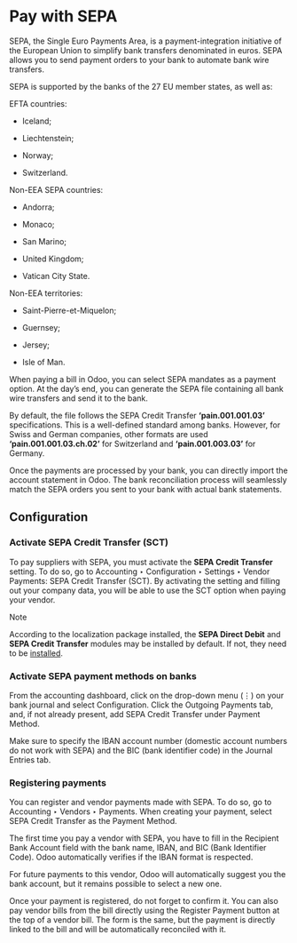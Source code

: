 # Pay with SEPA

SEPA, the Single Euro Payments Area, is a payment-integration initiative of
the European Union to simplify bank transfers denominated in euros. SEPA
allows you to send payment orders to your bank to automate bank wire
transfers.

SEPA is supported by the banks of the 27 EU member states, as well as:

EFTA countries:

  * Iceland;

  * Liechtenstein;

  * Norway;

  * Switzerland.

Non-EEA SEPA countries:

  * Andorra;

  * Monaco;

  * San Marino;

  * United Kingdom;

  * Vatican City State.

Non-EEA territories:

  * Saint-Pierre-et-Miquelon;

  * Guernsey;

  * Jersey;

  * Isle of Man.

When paying a bill in Odoo, you can select SEPA mandates as a payment option.
At the day’s end, you can generate the SEPA file containing all bank wire
transfers and send it to the bank.

By default, the file follows the SEPA Credit Transfer **‘pain.001.001.03’**
specifications. This is a well-defined standard among banks. However, for
Swiss and German companies, other formats are used **‘pain.001.001.03.ch.02’**
for Switzerland and **‘pain.001.003.03’** for Germany.

Once the payments are processed by your bank, you can directly import the
account statement in Odoo. The bank reconciliation process will seamlessly
match the SEPA orders you sent to your bank with actual bank statements.

## Configuration

### Activate SEPA Credit Transfer (SCT)

To pay suppliers with SEPA, you must activate the **SEPA Credit Transfer**
setting. To do so, go to Accounting ‣ Configuration ‣ Settings ‣ Vendor
Payments: SEPA Credit Transfer (SCT). By activating the setting and filling
out your company data, you will be able to use the SCT option when paying your
vendor.

Note

According to the localization package installed, the **SEPA Direct Debit** and
**SEPA Credit Transfer** modules may be installed by default. If not, they
need to be [installed](../../../general/apps_modules.html#general-install).

### Activate SEPA payment methods on banks

From the accounting dashboard, click on the drop-down menu (⋮) on your bank
journal and select Configuration. Click the Outgoing Payments tab, and, if not
already present, add SEPA Credit Transfer under Payment Method.

Make sure to specify the IBAN account number (domestic account numbers do not
work with SEPA) and the BIC (bank identifier code) in the Journal Entries tab.

### Registering payments

You can register and vendor payments made with SEPA. To do so, go to
Accounting ‣ Vendors ‣ Payments. When creating your payment, select SEPA
Credit Transfer as the Payment Method.

The first time you pay a vendor with SEPA, you have to fill in the Recipient
Bank Account field with the bank name, IBAN, and BIC (Bank Identifier Code).
Odoo automatically verifies if the IBAN format is respected.

For future payments to this vendor, Odoo will automatically suggest you the
bank account, but it remains possible to select a new one.

Once your payment is registered, do not forget to confirm it. You can also pay
vendor bills from the bill directly using the Register Payment button at the
top of a vendor bill. The form is the same, but the payment is directly linked
to the bill and will be automatically reconciled with it.


